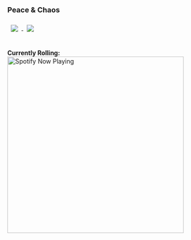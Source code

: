 ### Peace & Chaos
<!--
**akhil14shukla/akhil14shukla** is a ✨ _special_ ✨ repository because its `README.md` (this file) appears on your GitHub profile.


Here are some ideas to get you started:

- 
- 🌱 I’m currently learning ...
- 👯 I’m looking to collaborate on ...
- 🤔 I’m looking for help with ...
- 💬 Ask me about ...
- 📫 How to reach me: ...
- 😄 Pronouns: ...
- ⚡ Fun fact: People think i do not observe when they copy from my repositories <br> 


![Akhil's Github stats](https://github-readme-stats.vercel.app/api?username=akhil14shukla&show_icons=true&theme=radical&hide=prs,contribs)
![Akhil's Language Distribution](https://github-readme-stats.vercel.app/api/top-langs/?username=akhil14shukla&theme=radical&layout=compact)

<br>
🔭 <s>I’m currently working on Cryptocurrency Forecasting and Loan Defaulter Prediction.</s> These both have been completed.<br>
⚡ As of now, I am improving my Problem Solving skills and enhancing my knowledge.<br>
💬 If someone out there want to discuss anything related to DSA or ML, please reach out.
<br><br>e
-->

<div>
<a href="https://github.com/akhil14shukla">
  <img align="center" style="margin:0.5rem"  src="https://github-readme-stats.vercel.app/api/top-langs/?username=akhil14shukla&theme=omni" />
</a>
<a href="https://github.com/akhil14shukla">
  <img align="center" style="margin:0.5rem"  src="https://github-readme-stats.vercel.app/api?username=akhil14shukla&show_icons=true&theme=omni&count_private=true&hide_rank=true&line_height=33&include_all_commits=true" />
</a>
</div>

<!-- <img align="center" src="https://github-readme-stats.vercel.app/api/top-langs/?username=akhil14shukla&theme=omni&layout=compact">
<img align="center" src="https://github-readme-stats.vercel.app/api?username=akhil14shukla&show_icons=true&theme=omni&count_private=true"> -->
<br>






**Currently Rolling:**
[<img align="center" src="https://novatorem-six-cyan.vercel.app/api/spotify" alt="Spotify Now Playing" width="400" />](https://open.spotify.com/user/3xdtw703fk8m81a5hahvjnul9)
<br>